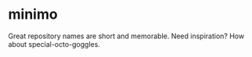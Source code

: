 # minimo
Great repository names are short and memorable. Need inspiration? How about special-octo-goggles.
